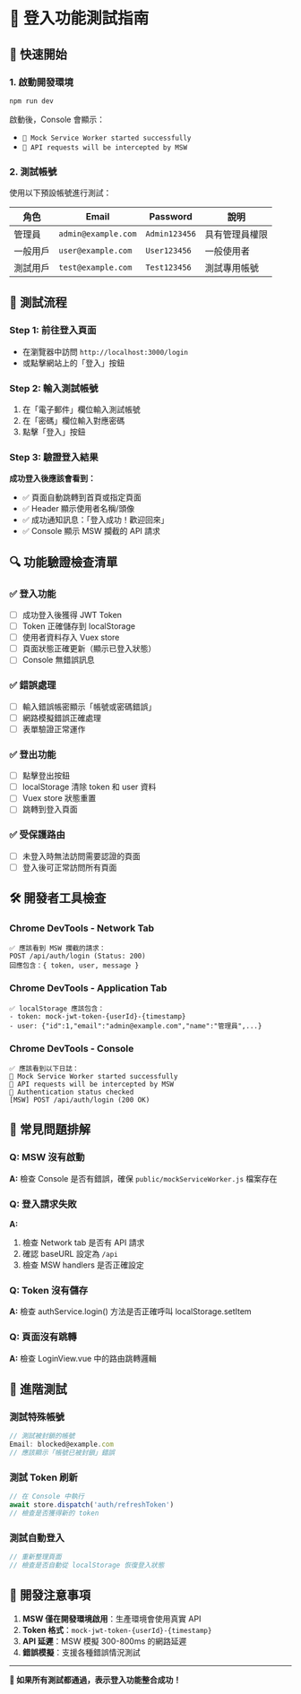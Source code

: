 # 🔐 登入功能測試指南

## 🚀 快速開始

### 1. 啟動開發環境
```bash
npm run dev
```

啟動後，Console 會顯示：
- `🚀 Mock Service Worker started successfully`
- `📡 API requests will be intercepted by MSW`

### 2. 測試帳號
使用以下預設帳號進行測試：

| 角色 | Email | Password | 說明 |
|------|-------|----------|------|
| 管理員 | `admin@example.com` | `Admin123456` | 具有管理員權限 |
| 一般用戶 | `user@example.com` | `User123456` | 一般使用者 |
| 測試用戶 | `test@example.com` | `Test123456` | 測試專用帳號 |

## 🧪 測試流程

### Step 1: 前往登入頁面
- 在瀏覽器中訪問 `http://localhost:3000/login`
- 或點擊網站上的「登入」按鈕

### Step 2: 輸入測試帳號
1. 在「電子郵件」欄位輸入測試帳號
2. 在「密碼」欄位輸入對應密碼
3. 點擊「登入」按鈕

### Step 3: 驗證登入結果
**成功登入後應該會看到：**
- ✅ 頁面自動跳轉到首頁或指定頁面
- ✅ Header 顯示使用者名稱/頭像
- ✅ 成功通知訊息：「登入成功！歡迎回來」
- ✅ Console 顯示 MSW 攔截的 API 請求

## 🔍 功能驗證檢查清單

### ✅ 登入功能
- [ ] 成功登入後獲得 JWT Token
- [ ] Token 正確儲存到 localStorage
- [ ] 使用者資料存入 Vuex store
- [ ] 頁面狀態正確更新（顯示已登入狀態）
- [ ] Console 無錯誤訊息

### ✅ 錯誤處理
- [ ] 輸入錯誤帳密顯示「帳號或密碼錯誤」
- [ ] 網路模擬錯誤正確處理
- [ ] 表單驗證正常運作

### ✅ 登出功能
- [ ] 點擊登出按鈕
- [ ] localStorage 清除 token 和 user 資料
- [ ] Vuex store 狀態重置
- [ ] 跳轉到登入頁面

### ✅ 受保護路由
- [ ] 未登入時無法訪問需要認證的頁面
- [ ] 登入後可正常訪問所有頁面

## 🛠️ 開發者工具檢查

### Chrome DevTools - Network Tab
```
✅ 應該看到 MSW 攔截的請求：
POST /api/auth/login (Status: 200)
回應包含：{ token, user, message }
```

### Chrome DevTools - Application Tab
```
✅ localStorage 應該包含：
- token: mock-jwt-token-{userId}-{timestamp}
- user: {"id":1,"email":"admin@example.com","name":"管理員",...}
```

### Chrome DevTools - Console
```
✅ 應該看到以下日誌：
🚀 Mock Service Worker started successfully
📡 API requests will be intercepted by MSW
🔐 Authentication status checked
[MSW] POST /api/auth/login (200 OK)
```

## 🐛 常見問題排解

### Q: MSW 沒有啟動
**A:** 檢查 Console 是否有錯誤，確保 `public/mockServiceWorker.js` 檔案存在

### Q: 登入請求失敗
**A:** 
1. 檢查 Network tab 是否有 API 請求
2. 確認 baseURL 設定為 `/api`
3. 檢查 MSW handlers 是否正確設定

### Q: Token 沒有儲存
**A:** 檢查 authService.login() 方法是否正確呼叫 localStorage.setItem

### Q: 頁面沒有跳轉
**A:** 檢查 LoginView.vue 中的路由跳轉邏輯

## 🎯 進階測試

### 測試特殊帳號
```javascript
// 測試被封鎖的帳號
Email: blocked@example.com
// 應該顯示「帳號已被封鎖」錯誤
```

### 測試 Token 刷新
```javascript
// 在 Console 中執行
await store.dispatch('auth/refreshToken')
// 檢查是否獲得新的 token
```

### 測試自動登入
```javascript
// 重新整理頁面
// 檢查是否自動從 localStorage 恢復登入狀態
```

## 📝 開發注意事項

1. **MSW 僅在開發環境啟用**：生產環境會使用真實 API
2. **Token 格式**：`mock-jwt-token-{userId}-{timestamp}`
3. **API 延遲**：MSW 模擬 300-800ms 的網路延遲
4. **錯誤模擬**：支援各種錯誤情況測試

---

**🎉 如果所有測試都通過，表示登入功能整合成功！**